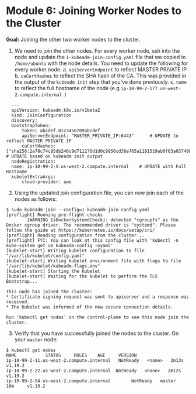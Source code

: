 # Module 6: Joining Worker Nodes to the Cluster

**Goal:** Joining the other two worker nodes to the cluster. 


1. We need to join the other nodes. For every worker node, ssh into the node and update the `1-kubeadm-join-config.yaml` file that we copied to `/home/ubuntu` with the node details. You need to update the following for every worker node.
    a. `apiServerEndpoint`  to reflect MASTER PRIVATE IP
    b. `caCertHashes` to reflect the SHA hash of the CA. This was provided in the output of the `kubeadm init` step that you've done previously.
    c. `name` to reflect the full hostname of the node (e.g `ip-10-99-2-177.us-west-2.compute.internal `)
     
  ```
    ---
    apiVersion: kubeadm.k8s.io/v1beta2
    kind: JoinConfiguration
    discovery:
    bootstrapToken:
        token: abcdef.0123456789abcdef                   
        apiServerEndpoint: "MASTER_PRIVATE_IP:6443"      # UPDATE to reflect MASTER PRIVATE IP
        caCertHashes: ["sha256:2a78c74c95db246c9d711276d1d0c9956cd36e765a1181519ab0f03a037488b6"]  # UPDATE based on kubeadm init output
    nodeRegistration:
    name: ip-10-99-2-X.us-west-2.compute.internal    # UPDATE with Full Hostname 
    kubeletExtraArgs:
        cloud-provider: aws
```

2. Using the updated join configuration file, you can now join each of the nodes as follows:

```
$ sudo kubeadm join --config=1-kubeadm-join-config.yaml
[preflight] Running pre-flight checks
        [WARNING IsDockerSystemdCheck]: detected "cgroupfs" as the Docker cgroup driver. The recommended driver is "systemd". Please follow the guide at https://kubernetes.io/docs/setup/cri/
[preflight] Reading configuration from the cluster...
[preflight] FYI: You can look at this config file with 'kubectl -n kube-system get cm kubeadm-config -oyaml'
[kubelet-start] Writing kubelet configuration to file "/var/lib/kubelet/config.yaml"
[kubelet-start] Writing kubelet environment file with flags to file "/var/lib/kubelet/kubeadm-flags.env"
[kubelet-start] Starting the kubelet
[kubelet-start] Waiting for the kubelet to perform the TLS Bootstrap...

This node has joined the cluster:
* Certificate signing request was sent to apiserver and a response was received.
* The Kubelet was informed of the new secure connection details.

Run 'kubectl get nodes' on the control-plane to see this node join the cluster.
  ```

3. Verify that you have successfully joined the nodes to the cluster. On your `master` node:

  ```
  $ kubectl get nodes
  NAME           STATUS     ROLES    AGE     VERSION
  ip-10-99-2-11.us-west-2.compute.internal   NotReady   <none>   2m13s   v1.19.2
  ip-10-99-2-22.us-west-2.compute.internal  NotReady   <none>   2m12s   v1.19.2
  ip-10-99-2-54.us-west-2.compute.internal        NotReady   master   16m     v1.19.2
  ```

